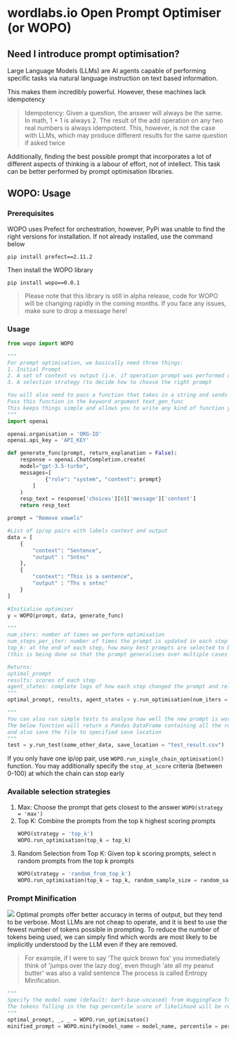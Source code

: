 # wordlabs.io Open Prompt Optimiser (or WOPO)

## Need I introduce prompt optimisation?
Large Language Models (LLMs) are AI agents capable of performing specific tasks via natural language instruction on text based information. 

This makes them incredibly powerful. However, these machines lack idempotency 

> Idempotency: Given a question, the answer will always be the same. In math, 1 + 1 is always 2.
> The result of the add operation on any two real numbers is always idempotent.
> This, however, is not the case with LLMs, which may produce different results for the same question if asked twice

Additionally, finding the best possible prompt that incorporates a lot of different aspects of thinking is a labour of effort, not of intellect. This task can be better performed by prompt optimisation libraries. 

## WOPO: Usage 
### Prerequisites
WOPO uses Prefect for orchestration, however, PyPi was unable to find the right versions for installation. 
If not already installed, use the command below
```
pip install prefect==2.11.2
```
Then install the WOPO library 
```
pip install wopo==0.0.1
```
> Please note that this library is still in alpha release, code for WOPO will be changing rapidly in the coming months.
> If you face any issues, make sure to drop a message here!

 ### Usage
```python
from wopo import WOPO

"""
For prompt optimisation, we basically need three things:
1. Initial Prompt
2. A set of context vs output (i.e. if operation prompt was performed on context, what would be the correct output>)
3. A selection strategy (to decide how to choose the right prompt

You will also need to pass a function that takes in a string and sends it to the LLM and returns the string.
Pass this function in the keyword argument text_gen_func
This keeps things simple and allows you to write any kind of function you'd like to interact with your LLM
"""
import openai 

openai.organisation = 'ORG-ID'
openai.api_key = 'API_KEY'

def generate_func(prompt, return_explanation = False):
    response = openai.ChatCompletion.create(
    model="gpt-3.5-turbo",
    messages=[
            {"role": "system", "content": prompt}
        ]
    )
    resp_text = response['choices'][0]['message']['content']
    return resp_text

prompt = "Remove vowels"

#List of ip/op pairs with labels context and output
data = [
    {
        "context": "Sentence",
        "output" : "Sntnc"
    },
    {
        "context": "This is a sentence",
        "output" : "Ths s sntnc"
    }
]

#Initialise optimiser
y = WOPO(prompt, data, generate_func)

"""
num_iters: number of times we perform optimisation
num_steps_per_iter: number of times the prompt is updated in each step
top_k: at the end of each step, how many best prompts are selected to be merged into one
(this is being done so that the prompt generalises over multiple cases instead of specialising for one)

Returns:
optimal_prompt
results: scores of each step 
agent_states: complete logs of how each step changed the prompt and related feedback
"""
optimal_prompt, results, agent_states = y.run_optimisation(num_iters = 5, num_step_per_iter = 1, top_k = 2)

"""
You can also run simple tests to analyse how well the new prompt is working
The below function will return a Pandas DataFrame containing all the relevant information,
and also save the file to specified save location 
"""
test = y.run_test(some_other_data, save_location = "test_result.csv")
 ```

If you only have one ip/op pair, use ```WOPO.run_single_chain_optimisation()``` function. You may additionally specify the ```stop_at_score``` criteria (between 0-100) at which the chain can stop early

### Available selection strategies
1. Max: Choose the prompt that gets closest to the answer ```WOPO(strategy = 'max')```
2. Top K: Combine the prompts from the top k highest scoring prompts
   ```python
   WOPO(strategy = 'top_k')
   WOPO.run_optimisation(top_k = top_k)
   ```
3. Random Selection from Top K: Given top k scoring prompts, select n random prompts from the top k prompts
   ```python
   WOPO(strategy = 'random_from_top_k')
   WOPO.run_optimisation(top_k = top_k, random_sample_size = random_sample_size)
   ```
### Prompt Minification
![](https://tenor.com/bbN6E.gif)
Optimal prompts offer better accuracy in terms of output, but they tend to be verbose. Most LLMs are not cheap to operate, and it is best to use the fewest number of tokens possible in prompting. To reduce the number of tokens being used, we can simply find which words are most likely to be implicitly understood by the LLM even if they are removed.
> For example, if I were to say 'The quick brown fox' you immediately think of 'jumps over the lazy dog', even though 'ate all my peanut butter' was also a valid sentence
The process is called Entropy Minification.

```python
"""
Specify the model name (default: bert-base-uncased) from HuggingFace Transformers library and provide a percentile score (default: 0.1).
The tokens falling in the top percentile score of likelihood will be removed 
"""
optimal_prompt, _, _ = WOPO.run_optimisaton()
minified_prompt = WOPO.minify(model_name = model_name, percentile = percentile)
```



